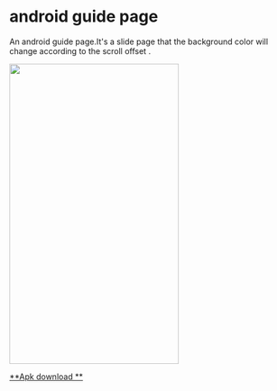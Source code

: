 android guide page
=================

An android guide page.It's a slide page that the background color will change according to the scroll offset .

<img src="https://github.com/socoolby/Android_GuidePage/raw/master/demo.gif" width="300" height="533"/>

[**Apk download **](https://raw.githubusercontent.com/socoolby/android_guid_page/master/android_guid_debug_unaligned.apk)
